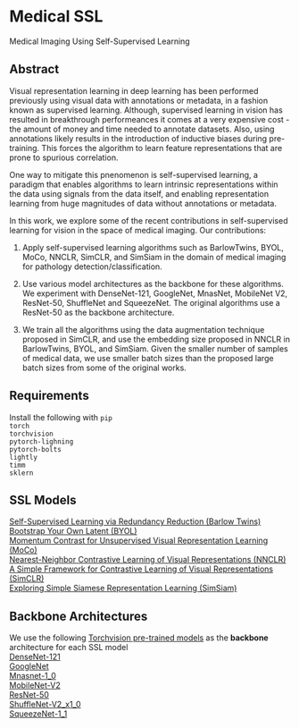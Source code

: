 # Medical SSL
Medical Imaging Using Self-Supervised Learning

## Abstract
Visual representation learning in deep learning has been performed previously using visual data with annotations or metadata, in a fashion known as supervised learning.
Although, supervised learning in vision has resulted in breakthrough performeances it comes at a very expensive cost - the amount of money and time needed to annotate datasets. Also, using annotations likely results in the introduction of inductive biases during pre-training. This forces the algorithm to learn feature representations that are prone to spurious correlation.

One way to mitigate this pnenomenon is self-supervised learning, a paradigm that enables algorithms to learn intrinsic representations within the data using signals from the data itself, and enabling representation learning from huge magnitudes of data without annotations or metadata.

In this work, we explore some of the recent contributions in self-supervised learning for vision in the space of medical imaging. 
Our contributions:

1. Apply self-supervised learning algorithms such as BarlowTwins, BYOL, MoCo, NNCLR, SimCLR, and SimSiam in the domain of medical imaging for pathology detection/classification.

2. Use various model architectures as the backbone for these algorithms. We experiment with DenseNet-121, GoogleNet, MnasNet, MobileNet V2, ResNet-50, ShuffleNet and SqueezeNet. The original algorithms use a ResNet-50 as the backbone architecture.

3. We train all the algorithms using the data augmentation technique proposed in SimCLR, and use the embedding size proposed in NNCLR in BarlowTwins, BYOL, and SimSiam. Given the smaller number of samples of medical data, we use smaller batch sizes than the proposed large batch sizes from some of the original works.

## Requirements
Install the following with `pip` \
`torch` \
`torchvision` \
`pytorch-lighning` \
`pytorch-bolts` \
`lightly` \
`timm` \
`sklern`

## SSL Models
[Self-Supervised Learning via Redundancy Reduction (Barlow Twins)](https://arxiv.org/abs/2103.03230) \
[Bootstrap Your Own Latent (BYOL)](https://arxiv.org/abs/2006.07733) \
[Momentum Contrast for Unsupervised Visual Representation Learning (MoCo)](https://arxiv.org/abs/1911.05722) \
[Nearest-Neighbor Contrastive Learning of Visual Representations (NNCLR)](https://arxiv.org/abs/2104.14548) \
[A Simple Framework for Contrastive Learning of Visual Representations (SimCLR)](https://arxiv.org/abs/2002.05709) \
[Exploring Simple Siamese Representation Learning (SimSiam)](https://arxiv.org/abs/2011.10566)

## Backbone Architectures
We use the following [Torchvision pre-trained models](https://github.com/pytorch/vision) as the **backbone** architecture for each SSL model \
[DenseNet-121](https://arxiv.org/abs/1608.06993) \
[GoogleNet](https://arxiv.org/abs/1409.4842v1) \
[Mnasnet-1_0](https://arxiv.org/abs/1807.11626v3) \
[MobileNet-V2](https://arxiv.org/abs/1801.04381) \
[ResNet-50](https://arxiv.org/abs/1512.03385) \
[ShuffleNet-V2_x1_0](https://arxiv.org/abs/1807.11164) \
[SqueezeNet-1_1](https://arxiv.org/abs/1602.07360)
